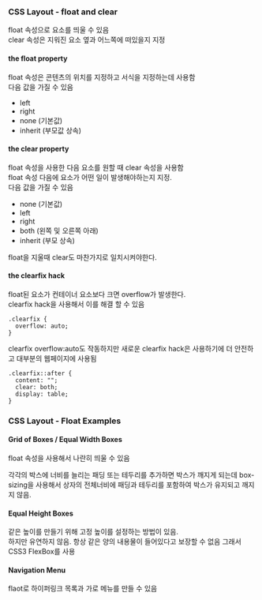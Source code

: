 ### CSS Layout - float and clear
float 속성으로 요소를 띄울 수 있음  
clear 속성은 지워진 요소 옆과 어느쪽에 떠있을지 지정

#### the float property
float 속성은 콘텐츠의 위치를 지정하고 서식을 지정하는데 사용함  
다음 값을 가질 수 있음
- left
- right
- none (기본값)
- inherit (부모값 상속)

#### the clear property
float 속성을 사용한 다음 요소를 원할 때 clear 속성을 사용함  
float 속성 다음에 요소가 어떤 일이 발생해야하는지 지정.  
다음 값을 가질 수 있음
- none (기본값)
- left
- right
- both (왼쪽 및 오른쪽 아래)
- inherit (부모 상속)

float을 지울때 clear도 마찬가지로 일치시켜야한다.

#### the clearfix hack
float된 요소가 컨테이너 요소보다 크면 overflow가 발생한다.  
clearfix hack을 사용해서 이를 해결 할 수 있음
```
.clearfix {
  overflow: auto;
}
```
clearfix overflow:auto도 작동하지만 새로운 clearfix hack은 사용하기에 더 안전하고 대부분의 웹페이지에 사용됨
```
.clearfix::after {
  content: "";
  clear: both;
  display: table;
}
```


### CSS Layout - Float Examples

#### Grid of Boxes / Equal Width Boxes
float 속성을 사용해서 나란히 띄울 수 있음

각각의 박스에 너비를 늘리는 패딩 또는 테두리를 추가하면 박스가 깨지게 되는데 box-sizing을 사용해서 상자의 전체너비에 패딩과 테두리를 포함하여 박스가 유지되고 깨지지 않음.

#### Equal Height Boxes
같은 높이를 만들기 위해 고정 높이를 설정하는 방법이 있음.  
하지만 유연하지 않음. 항상 같은 양의 내용물이 들어있다고 보장할 수 없음
그래서 CSS3 FlexBox를 사용

#### Navigation Menu
flaot로 하이퍼링크 목록과 가로 메뉴를 만들 수 있음
